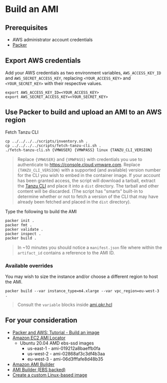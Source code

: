 # Build an AMI

## Prerequisites

* AWS administrator account credentials
* [Packer](https://www.packer.io/downloads)


## Export AWS credentials

Add your AWS credentials as two environment variables, `AWS_ACCESS_KEY_ID` and `AWS_SECRET_ACCESS_KEY`, replacing `<YOUR_ACCESS_KEY>` and `<YOUR_SECRET_KEY>` with their respective values.

```
export AWS_ACCESS_KEY_ID=<YOUR_ACCESS_KEY>
export AWS_SECRET_ACCESS_KEY=<YOUR_SECRET_KEY>
```


## Use Packer to build and upload an AMI to an AWS region

Fetch Tanzu CLI

```
cp ../../../../scripts/inventory.sh .
cp ../../../../scripts/fetch-tanzu-cli.sh .
./fetch-tanzu-cli.sh {VMWUSER} {VMWPASS} linux {TANZU_CLI_VERSION}
```
> Replace `{VMWUSER}` and `{VMWPASS}` with credentials you use to authenticate to https://console.cloud.vmware.com.  Replace `{TANZU_CLI_VERSION}` with a supported (and available) version number for the CLI you wish to embed in the container image.  If your account has been granted access, the script will download a tarball, extract the [Tanzu CLI](https://docs.vmware.com/en/VMware-Tanzu-Kubernetes-Grid/1.3/vmware-tanzu-kubernetes-grid-13/GUID-tanzu-cli-reference.html) and place it into a `dist` directory.  The tarball and other content will be discarded.  (The script has "smarts" built-in to determine whether or not to fetch a version of the CLI that may have already been fetched and placed in the `dist` directory).

Type the following to build the AMI

```
packer init .
packer fmt .
packer validate .
packer inspect .
packer build .
```
> In ~10 minutes you should notice a `manifest.json` file where within the `artifact_id` contains a reference to the AMI ID.


### Available overrides

You may wish to size the instance and/or choose a different region to host the AMI.

```
packer build --var instance_type=m4.xlarge --var vpc_region=eu-west-3 .
```
> Consult the `variable` blocks inside [ami.pkr.hcl](ami.pkr.hcl)



## For your consideration

* [Packer and AWS: Tutorial - Build an image](https://learn.hashicorp.com/tutorials/packer/aws-get-started-build-image?in=packer/aws-get-started)
* [Amazon EC2 AMI Locator](https://cloud-images.ubuntu.com/locator/ec2/)
  * Ubuntu 20.04 AMD ebs-ssd images
    * us-east-1 - ami-019212a8baeffb0fa
    * us-west-2 - ami-02868af3c3df4b3aa
    * eu-west-3 - ami-06d3fffafe8d48b35
* [Amazon AMI Builder](https://www.packer.io/docs/builders/amazon)
* [AMI Builder (EBS backed)](https://www.packer.io/docs/builders/amazon/ebs)
* [Create a custom Linux-based image](http://help.strigo.io/en/articles/3611243-create-a-custom-linux-based-image)
